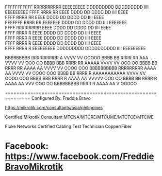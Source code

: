 FFFFFFFFFFF RRRRRRRRRR    EEEEEEEEE DDDDDDDDD    DDDDDDDDD    IIII EEEEEEEEE
FFFF        RRRR     RR   EEEE      DDDD     DD  DDDD     DD  IIII EEEE     
FFFF        RRRR      RR  EEEE      DDDD      DD DDDD      DD IIII EEEE     
FFFFFFF     RRRR     RR   EEEEEEE   DDDD      DD DDDD      DD IIII EEEEEEE  
FFFF        RRRRRRRRR     EEEE      DDDD      DD DDDD      DD IIII EEEE     
FFFF        RRRR     R    EEEE      DDDD      DD DDDD      DD IIII EEEE     
FFFF        RRRR      R   EEEE      DDDD      DD DDDD      DD IIII EEEE     
FFFF        RRRR       R  EEEE      DDDD     DD  DDDD     DD  IIII EEEE     
FFFF        RRRR        R EEEEEEEEE DDDDDDDDD    DDDDDDDDDD   IIII EEEEEEEEE

BBBBBBBBB    RRRRRRRRRR            A    VVVV           VV      OOOOO 
BBBB     BB  RRRR     RR          AAA    VVVV         VV    OOO     OO
BBBB     BBB RRRR      RR        AAAAA    VVVV       VV    OOO        OO
BBBB     BB  RRRR     RR        AAAA AA    VVVV     VV    OOOO        OOO
BBBBBBBBBB   RRRRRRRRR         AAAA   AA    VVVV   VV     OOOO        OOO
BBBB     BB  RRRR     R       AAAAAAAAAAA    VVVV VV      OOOO        OOO
BBBB     BBB RRRR      R     AAAA       AA    VVVVV        OOO        OO
BBBB     BB  RRRR       R   AAAA         AA    VVV          OOO     OO
BBBBBBBBB    RRRR        R AAAA           AA    V              OOOOO

===============================================================
Configured By: Freddie Bravo

https://mikrotik.com/consultants/asia/philippines

Certified Mikrotik Consultant
MTCNA/MTCRE/MTCUME/MTCTCE/MTCWE

Fluke Networks Certified Cabling Test Technician Copper/Fiber

Facebook:
https://www.facebook.com/FreddieBravoMikrotik
=============================================================== 

